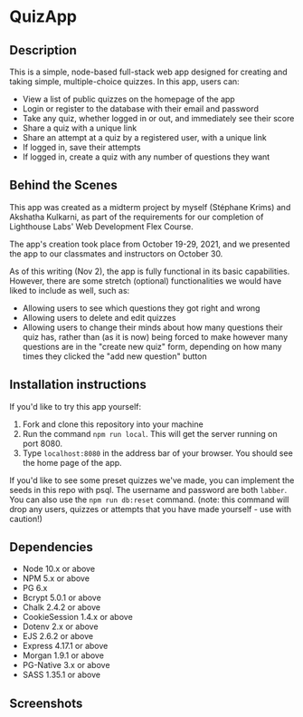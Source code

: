 QuizApp
=========

## Description

This is a simple, node-based full-stack web app designed for creating and taking simple, multiple-choice quizzes. In this app, users can:

- View a list of public quizzes on the homepage of the app
- Login or register to the database with their email and password
- Take any quiz, whether logged in or out, and immediately see their score
- Share a quiz with a unique link
- Share an attempt at a quiz by a registered user, with a unique link
- If logged in, save their attempts
- If logged in, create a quiz with any number of questions they want


## Behind the Scenes

This app was created as a midterm project by myself (Stéphane Krims) and Akshatha Kulkarni, as part of the requirements for our completion of Lighthouse Labs' Web Development Flex Course.

The app's creation took place from October 19-29, 2021, and we presented the app to our classmates and instructors on October 30.

As of this writing (Nov 2), the app is fully functional in its basic capabilities. However, there are some stretch (optional) functionalities we would have liked to include as well, such as:

- Allowing users to see which questions they got right and wrong
- Allowing users to delete and edit quizzes
- Allowing users to change their minds about how many questions their quiz has, rather than (as it is now) being forced to make however many questions are in the "create new quiz" form, depending on how many times they clicked the "add new question" button

## Installation instructions

If you'd like to try this app yourself:

1. Fork and clone this repository into your machine
2. Run the command `npm run local`. This will get the server running on port 8080.
3. Type `localhost:8080` in the address bar of your browser. You should see the home page of the app.

If you'd like to see some preset quizzes we've made, you can implement the seeds in this repo with psql. The username and password are both `labber`.
You can also use the `npm run db:reset` command. (note: this command will drop any users, quizzes or attempts that you have made yourself - use with caution!)

## Dependencies

- Node 10.x or above
- NPM 5.x or above
- PG 6.x
- Bcrypt 5.0.1 or above
- Chalk 2.4.2 or above
- CookieSession 1.4.x or above
- Dotenv 2.x or above
- EJS 2.6.2 or above
- Express 4.17.1 or above
- Morgan 1.9.1 or above
- PG-Native 3.x or above
- SASS 1.35.1 or above

## Screenshots
